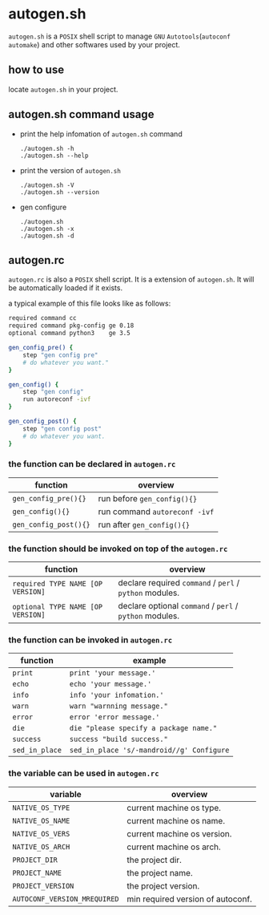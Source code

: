 # autogen.sh
`autogen.sh` is a `POSIX` shell script to manage `GNU` `Autotools`(`autoconf` `automake`) and other softwares used by your project.

## how to use
locate `autogen.sh` in your project.

## autogen.sh command usage
*   print the help infomation of `autogen.sh` command

        ./autogen.sh -h
        ./autogen.sh --help

*   print the version of `autogen.sh`

        ./autogen.sh -V
        ./autogen.sh --version

*   gen configure

        ./autogen.sh
        ./autogen.sh -x
        ./autogen.sh -d

## autogen.rc
`autogen.rc` is also a `POSIX` shell script. It is a extension of `autogen.sh`. It will be automatically loaded if it exists.

a typical example of this file looks like as follows:

```bash
required command cc
required command pkg-config ge 0.18
optional command python3    ge 3.5

gen_config_pre() {
    step "gen config pre"
    # do whatever you want."
}

gen_config() {
    step "gen config"
    run autoreconf -ivf
}

gen_config_post() {
    step "gen config post"
    # do whatever you want.
}
```

### the function can be declared in `autogen.rc`
|function|overview|
|-|-|
|`gen_config_pre(){}`|run before `gen_config(){}`|
|`gen_config(){}`|run command `autoreconf -ivf`|
|`gen_config_post(){}`|run after `gen_config(){}`|

### the function should be invoked on top of the `autogen.rc`
|function|overview|
|-|-|
|`required TYPE NAME [OP VERSION]`|declare required `command` / `perl` / `python` modules.|
|`optional TYPE NAME [OP VERSION]`|declare optional `command` / `perl` / `python` modules.|

### the function can be invoked in `autogen.rc`
|function|example|
|-|-|
|`print`|`print 'your message.'`|
|`echo`|`echo 'your message.'`|
|`info`|`info 'your infomation.'`|
|`warn`|`warn "warnning message."`|
|`error`|`error 'error message.'`|
|`die`|`die "please specify a package name."`|
|`success`|`success "build success."`|
|`sed_in_place`|`sed_in_place 's/-mandroid//g' Configure`|

### the variable can be used in `autogen.rc`
|variable|overview|
|-|-|
|`NATIVE_OS_TYPE`|current machine os type.|
|`NATIVE_OS_NAME`|current machine os name.|
|`NATIVE_OS_VERS`|current machine os version.|
|`NATIVE_OS_ARCH`|current machine os arch.|
|`PROJECT_DIR`|the project dir.|
|`PROJECT_NAME`|the project name.|
|`PROJECT_VERSION`|the project version.|
|`AUTOCONF_VERSION_MREQUIRED`|min required version of autoconf.|
